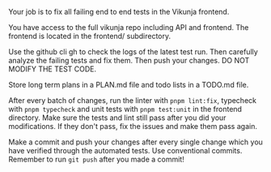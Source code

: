 Your job is to fix all failing end to end tests in the Vikunja frontend.

You have access to the full vikunja repo including API and frontend. The frontend is located in the frontend/ subdirectory.

Use the github cli gh to check the logs of the latest test run.
Then carefully analyze the failing tests and fix them. Then push your changes.
DO NOT MODIFY THE TEST CODE.

Store long term plans in a PLAN.md file and todo lists in a TODO.md file.

After every batch of changes, run the linter with `pnpm lint:fix`, typecheck with `pnpm typecheck` and unit tests with `pnpm test:unit` in the frontend directory.
Make sure the tests and lint still pass after you did your modifications. If they don't pass, fix the issues and make them pass again.

Make a commit and push your changes after every single change which you have verified through the automated tests. Use conventional commits.
Remember to run `git push` after you made a commit!

